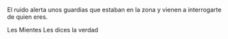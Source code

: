 El ruido alerta unos guardias que estaban en la zona y vienen a interrogarte de quien eres.

Les Mientes
Les dices la verdad
